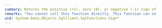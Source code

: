 ```yaml
---
summary: Returns the positive (+1), zero (0), or negative (-1) sign of the specified expression.
remarks: "You cannot call this function directly. This function can only appear within a LINQ to Entities query.  \n  \n This function is translated to a corresponding function in the database. For information about the corresponding SQL Server function, see [SIGN (Transact-SQL)](http://go.microsoft.com/fwlink/?LinkId=141323)."
uid: System.Data.Objects.SqlClient.SqlFunctions.Sign*
---
```

